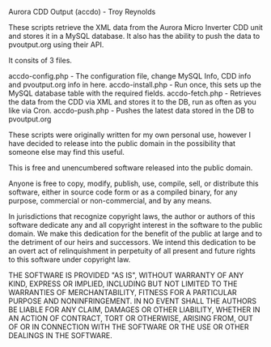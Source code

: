 Aurora CDD Output (accdo) - Troy Reynolds

These scripts retrieve the XML data from the Aurora Micro Inverter CDD unit and stores it in a MySQL database.  It also has the ability to push the data to pvoutput.org using their API.

It consits of 3 files.

accdo-config.php - The configuration file, change MySQL Info, CDD info and pvoutput.org info in here.
accdo-install.php - Run once, this sets up the MySQL database table with the required fields.
accdo-fetch.php - Retrieves the data from the CDD via XML and stores it to the DB, run as often as you like via Cron.
accdo-push.php - Pushes the latest data stored in the DB to pvoutput.org 

These scripts were originally written for my own personal use, however I have decided to release into the public domain in the possibility that someone else may find this useful.

This is free and unencumbered software released into the public domain.

Anyone is free to copy, modify, publish, use, compile, sell, or
distribute this software, either in source code form or as a compiled
binary, for any purpose, commercial or non-commercial, and by any
means.

In jurisdictions that recognize copyright laws, the author or authors
of this software dedicate any and all copyright interest in the
software to the public domain. We make this dedication for the benefit
of the public at large and to the detriment of our heirs and
successors. We intend this dedication to be an overt act of
relinquishment in perpetuity of all present and future rights to this
software under copyright law.

THE SOFTWARE IS PROVIDED "AS IS", WITHOUT WARRANTY OF ANY KIND,
EXPRESS OR IMPLIED, INCLUDING BUT NOT LIMITED TO THE WARRANTIES OF
MERCHANTABILITY, FITNESS FOR A PARTICULAR PURPOSE AND NONINFRINGEMENT.
IN NO EVENT SHALL THE AUTHORS BE LIABLE FOR ANY CLAIM, DAMAGES OR
OTHER LIABILITY, WHETHER IN AN ACTION OF CONTRACT, TORT OR OTHERWISE,
ARISING FROM, OUT OF OR IN CONNECTION WITH THE SOFTWARE OR THE USE OR
OTHER DEALINGS IN THE SOFTWARE.
